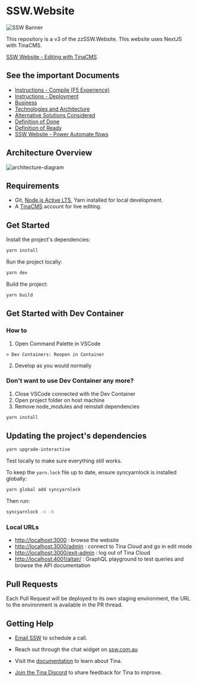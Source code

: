 # SSW.Website

![SSW Banner](https://user-images.githubusercontent.com/17246482/213943898-d3d7268c-0636-4469-ad47-4052302cf567.png)

This repository is a v3 of the zzSSW.Website. This website uses NextJS with TinaCMS.

[SSW Website - Editing with TinaCMS](https://www.youtube.com/watch?v=K0WVfM7yCKg&t=9s)

## See the important Documents

- [Instructions - Compile (F5 Experience)](<https://github.com/SSWConsulting/SSW.Website/wiki/Instructions---Compile-(F5-Experience)>)
- [Instructions - Deployment](https://github.com/SSWConsulting/SSW.Website/wiki/Instructions---Deployment)
- [Business](https://github.com/SSWConsulting/SSW.Website/wiki/Business)
- [Technologies and Architecture](https://github.com/SSWConsulting/SSW.Website/wiki/Technologies-and-Architecture)
- [Alternative Solutions Considered](https://github.com/SSWConsulting/SSW.Website/wiki/Alternative-Solutions-Considered)
- [Definition of Done](https://github.com/SSWConsulting/SSW.Website/wiki/Definition-of-Done)
- [Definition of Ready](https://github.com/SSWConsulting/SSW.Website/wiki/Definition-of-Ready)
- [SSW Website - Power Automate flows](https://github.com/SSWConsulting/SSW.Website/wiki/Power-Automate-Flows)

## Architecture Overview

![architecture-diagram](https://user-images.githubusercontent.com/17246482/213947700-2ab46353-5e1b-4e65-9681-9fddf69fdda0.png)

## Requirements

- Git, [Node.js Active LTS](https://nodejs.org/en/about/releases/), Yarn installed for local development.
- A [TinaCMS](https://app.tina.io) account for live editing.

## Get Started

Install the project's dependencies:

```bash
yarn install
```

Run the project locally:

```bash
yarn dev
```

Build the project:

```bash
yarn build
```

## Get Started with Dev Container

### How to

1. Open Command Palette in VSCode

```vscode
> Dev Containers: Reopen in Container
```

2. Develop as you would normally

### **Don't want to use Dev Container any more?**

1. Close VSCode connected with the Dev Container
2. Open project folder on host machine
3. Remove node_modules and reinstall dependencies

```bash
yarn install
```

## Updating the project's dependencies

```bash
yarn upgrade-interactive
```

Test locally to make sure everything still works.

To keep the `yarn.lock` file up to date, ensure syncyarnlock is installed globally:

```bash
yarn global add syncyarnlock
```

Then run:

```bash
syncyarnlock -s -k
```

### Local URLs

- <http://localhost:3000> : browse the website
- <http://localhost:3000/admin> : connect to Tina Cloud and go in edit mode
- <http://localhost:3000/exit-admin> : log out of Tina Cloud
- <http://localhost:4001/altair/> : GraphQL playground to test queries and browse the API documentation

## Pull Requests

Each Pull Request will be deployed to its own staging environment, the URL to the environment is available in the PR thread.

## Getting Help

- [Email SSW](mailto:info@ssw.com.au) to schedule a call.
- Reach out through the chat widget on [ssw.com.au](https://www.ssw.com.au)

- Visit the [documentation](https://tina.io/docs/) to learn about Tina.
- [Join the Tina Discord](https://discord.gg/zumN63Ybpf) to share feedback for Tina to improve.
